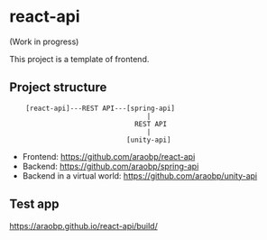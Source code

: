 # react-api

(Work in progress)

This project is a template of frontend.

## Project structure

```
    [react-api]---REST API---[spring-api]
                                  |
                               REST API
                                  |
                             [unity-api]
```

- Frontend: https://github.com/araobp/react-api
- Backend: https://github.com/araobp/spring-api
- Backend in a virtual world: https://github.com/araobp/unity-api

## Test app

https://araobp.github.io/react-api/build/
